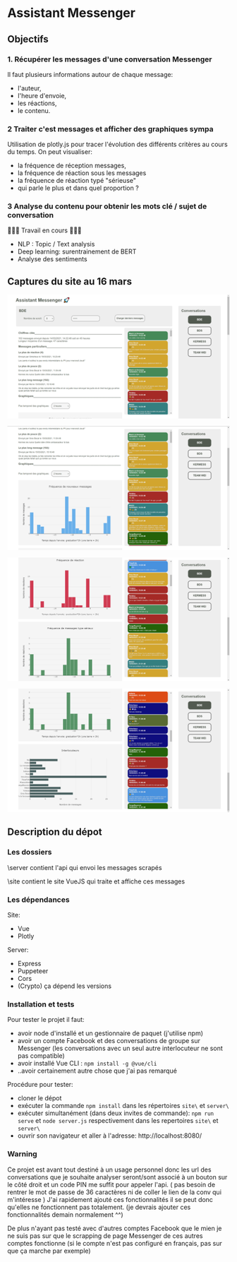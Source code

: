 # Assistant Messenger

## Objectifs

### 1. Récupérer les messages d'une conversation Messenger

Il faut plusieurs informations autour de chaque message:

- l'auteur,
- l'heure d'envoie,
- les réactions,
- le contenu.

### 2 Traiter c'est messages et afficher des graphiques sympa

Utilisation de plotly.js pour tracer l'évolution des différents critères au cours du temps.
On peut visualiser:

- la fréquence de réception messages,
- la fréquence de réaction sous les messages
- la fréquence de réaction typé "sérieuse"
- qui parle le plus et dans quel proportion ?

### 3 Analyse du contenu pour obtenir les mots clé / sujet de conversation

🚧👷‍♂️ Travail en cours 👷‍♂️🚧

<!-- ## Avancement

### 08/02/2021

Je n'arrive plus à faire fonctionner facebook-chat-api. Facebook demande une double authantification mal géré par la librairie.
J'utilise alors puppeteer pour charger les pages comme dans un navigateur et récupérer le contenu des conversations dans le code source des pages.

C'est plutôt en bonne voie. Je suis en train de regarder du côté des expressions régulières pour extraire facilement les données que je veux.

Je suis limite niveau planning, il faut pas que je traine sinon des imprévus pourront être fortement embêtant. Heureusement les vacances arrivent.

### 16/03/2021

Objectifs 1 et 2 remplies (possible d'améliorer l'affichages des histogrammes en fusionnant certains)

Phase 3: plusieurs choix
-->

- NLP : Topic / Text analysis
- Deep learning: surentrainement de BERT
- Analyse des sentiments

## Captures du site au 16 mars

![alt text](https://github.com/plorgue/assistant-messenger/blob/main/site/blob/capt1.PNG?raw=true)

![alt text](https://github.com/plorgue/assistant-messenger/blob/main/site/blob/capt2.PNG?raw=true)

![alt text](https://github.com/plorgue/assistant-messenger/blob/main/site/blob/capt3.PNG?raw=true)

![alt text](https://github.com/plorgue/assistant-messenger/blob/main/site/blob/capt4.PNG?raw=true)

## Description du dépot

### Les dossiers

\server contient l'api qui envoi les messages scrapés

\site contient le site VueJS qui traite et affiche ces messages

### Les dépendances

Site:

- Vue
- Plotly

Server:

- Express
- Puppeteer
- Cors
- (Crypto) ça dépend les versions

### Installation et tests

Pour tester le projet il faut:

- avoir node d'installé et un gestionnaire de paquet (j'utilise npm)
- avoir un compte Facebook et des conversations de groupe sur Messenger (les conversations avec un seul autre interlocuteur ne sont pas compatible)
- avoir installé Vue CLI : `npm install -g @vue/cli`
- ..avoir certainement autre chose que j'ai pas remarqué

Procédure pour tester:

- cloner le dépot
- exécuter la commande `npm install` dans les répertoires `site\` et `server\`
- exécuter simultanément (dans deux invites de commande): `npm run serve` et `node server.js` respectivement dans les repertoires `site\` et `server\`
- ouvrir son navigateur et aller à l'adresse: http://localhost:8080/

### Warning

Ce projet est avant tout destiné à un usage personnel donc les url des conversations que je souhaite analyser seront/sont associé à un bouton sur le côté droit et un code PIN me suffit pour appeler l'api. ( pas besoin de rentrer le mot de passe de 36 caractères ni de coller le lien de la conv qui m'intéresse )
J'ai rapidement ajouté ces fonctionnalités il se peut donc qu'elles ne fonctionnent pas totalement. (je devrais ajouter ces fonctionnalités demain normalement ^^)

De plus n'ayant pas testé avec d'autres comptes Facebook que le mien je ne suis pas sur que le scrapping de page Messenger de ces autres comptes fonctionne (si le compte n'est pas configuré en français, pas sur que ça marche par exemple)
